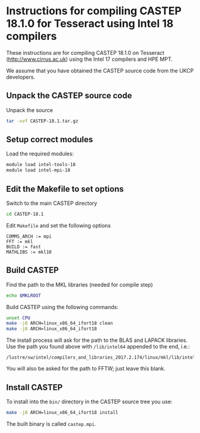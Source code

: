 Instructions for compiling CASTEP 18.1.0 for Tesseract using Intel 18 compilers
============================================================================

These instructions are for compiling CASTEP 18.1.0 on Tesseract (http://www.cirrus.ac.uk) using the Intel 17 compilers
and HPE MPT.

We assume that you have obtained the CASTEP source code from the UKCP developers.

Unpack the CASTEP source code
-----------------------------

Unpack the source

```bash
tar -xvf CASTEP-18.1.tar.gz 
```

Setup correct modules
---------------------

Load the required modules:

```bash
module load intel-tools-18
module load intel-mpi-18
```

Edit the Makefile to set options
--------------------------------

Switch to the main CASTEP directory

```bash
cd CASTEP-18.1
```

Edit `Makefile` and set the following options

```
COMMS_ARCH := mpi
FFT := mkl
BUILD := fast
MATHLIBS := mkl10
```

Build CASTEP
------------

Find the path to the MKL libraries (needed for compile step)

```bash
echo $MKLROOT
```

Build CASTEP using the following commands:

```bash
unset CPU
make -j8 ARCH=linux_x86_64_ifort18 clean
make -j8 ARCH=linux_x86_64_ifort18
```

The install process will ask for the path to the BLAS and LAPACK libraries. Use the path
you found above with `/lib/intel64` appended to the end, i.e.:

```
/lustre/sw/intel/compilers_and_libraries_2017.2.174/linux/mkl/lib/intel64
```

You will also be asked for the path to FFTW; just leave this blank.

Install CASTEP
--------------

To install into the `bin/` directory in the CASTEP source
tree you use:

```bash
make -j8 ARCH=linux_x86_64_ifort18 install
```

The built binary is called `castep.mpi`.
